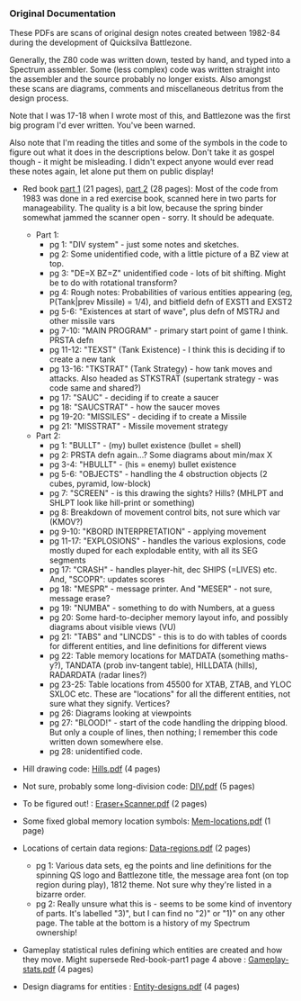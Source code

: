 ### Original Documentation

These PDFs are scans of original design notes created between 1982-84 during the development of Quicksilva Battlezone.

Generally, the Z80 code was written down, tested by hand, and typed into a Spectrum assembler. Some (less complex) code was written straight into the assembler and the source probably no longer exists. Also amongst these scans are diagrams, comments and miscellaneous detritus from the design process.

Note that I was 17-18 when I wrote most of this, and Battlezone was the first big program I'd ever written. You've been warned.

Also note that I'm reading the titles and some of the symbols in the code to figure out what it does in the descriptions below. Don't take it as gospel though - it might be misleading. I didn't expect anyone would ever read these notes again, let alone put them on public display!

* Red book [part 1](Red-book-scan1.pdf) (21 pages), [part 2](Red-book-scan2.pdf) (28 pages): Most of the code from 1983 was done in a red exercise book, scanned here in two parts for manageability. The quality is a bit low, because the spring binder somewhat jammed the scanner open - sorry. It should be adequate.
  * Part 1:
    * pg 1: "DIV system" - just some notes and sketches.
    * pg 2: Some unidentified code, with a little picture of a BZ view at top.
    * pg 3: "DE=X BZ=Z" unidentified code - lots of bit shifting. Might be to do with rotational transform?
    * pg 4: Rough notes: Probabilities of various entities appearing (eg, P(Tank|prev Missile) = 1/4), and bitfield defn of EXST1 and EXST2
    * pg 5-6: "Existences at start of wave", plus defn of MSTRJ and other missile vars
    * pg 7-10: "MAIN PROGRAM" - primary start point of game I think. PRSTA defn
    * pg 11-12: "TEXST" (Tank Existence) - I think this is deciding if to create a new tank 
    * pg 13-16: "TKSTRAT" (Tank Strategy) - how tank moves and attacks. Also headed as STKSTRAT (supertank strategy - was code same and shared?)
    * pg 17: "SAUC" - deciding if to create a saucer
    * pg 18: "SAUCSTRAT" - how the saucer moves
    * pg 19-20: "MISSILES" - deciding if to create a Missile
    * pg 21: "MISSTRAT" - Missile movement strategy
  * Part 2:
    * pg 1: "BULLT" - (my) bullet existence (bullet = shell)
    * pg 2: PRSTA defn again...? Some diagrams about min/max X
    * pg 3-4: "HBULLT" - (his = enemy) bullet existence
    * pg 5-6: "OBJECTS" - handling the 4 obstruction objects (2 cubes, pyramid, low-block)
    * pg 7: "SCREEN" - is this drawing the sights? Hills? (MHLPT and SHLPT look like hill-print or something)
    * pg 8: Breakdown of movement control bits, not sure which var (KMOV?)
    * pg 9-10: "KBORD INTERPRETATION" - applying movement
    * pg 11-17: "EXPLOSIONS" - handles the various explosions, code mostly duped for each explodable entity, with all its SEG segments
    * pg 17: "CRASH" - handles player-hit, dec SHIPS (=LIVES) etc. And, "SCOPR": updates scores
    * pg 18: "MESPR" - message printer. And "MESER" - not sure, message erase?
    * pg 19: "NUMBA" - something to do with Numbers, at a guess
    * pg 20: Some hard-to-decipher memory layout info, and possibly diagrams about visible views (VU)
    * pg 21: "TABS" and "LINCDS" - this is to do with tables of coords for different entities, and line definitions for different views
    * pg 22: Table memory locations for MATDATA (something maths-y?), TANDATA (prob inv-tangent table), HILLDATA (hills), RADARDATA (radar lines?)
    * pg 23-25: Table locations from 45500 for XTAB, ZTAB, and YLOC SXLOC etc. These are "locations" for all the different entities, not sure what they signify. Vertices? 
    * pg 26: Diagrams looking at viewpoints
    * pg 27: "BLOOD!" - start of the code handling the dripping blood. But only a couple of lines, then nothing; I remember this code written down somewhere else.
    * pg 28: unidentified code.

* Hill drawing code: [Hills.pdf](Hills.pdf) (4 pages)

* Not sure, probably some long-division code: [DIV.pdf](DIV.pdf) (5 pages)

* To be figured out! : [Eraser+Scanner.pdf](Eraser+Scanner.pdf) (2 pages)

* Some fixed global memory location symbols: [Mem-locations.pdf](Mem-locations.pdf)  (1 page)

* Locations of certain data regions: [Data-regions.pdf](Data-regions.pdf) (2 pages)
  * pg 1: Various data sets, eg the points and line definitions for the spinning QS logo and Battlezone title, the message area font (on top region during play), 1812 theme. Not sure why they're listed in a bizarre order.
  * pg 2: Really unsure what this is - seems to be some kind of inventory of parts. It's labelled "3)", but I can find no "2)" or "1)" on any other page. The table at the bottom is a history of my Spectrum ownership!

* Gameplay statistical rules defining which entities are created and how they move. Might supersede Red-book-part1 page 4 above : [Gameplay-stats.pdf](Gameplay-stats.pdf) (4 pages)

* Design diagrams for entities : [Entity-designs.pdf](Entity-designs.pdf) (4 pages)
